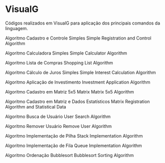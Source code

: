 # VisualG

Códigos realizados em VisualG para aplicação dos principais comandos da linguagem.

Algoritmo Cadastro e Controle Simples
Simple Registration and Control Algorithm

Algoritmo Calculadora Simples
Simple Calculator Algorithm

Algoritmo Lista de Compras
Shopping List Algorithm

Algoritmo Cálculo de Juros Simples
Simple Interest Calculation Algorithm

Algoritmo Aplicação de Investimento
Investment Application Algorithm

Algoritmo Cadastro em Matriz 5x5
Matrix Matrix 5x5 Algorithm

Algoritmo Cadastro em Matriz e Dados Estatísticos
Matrix Registration Algorithm and Statistical Data

Algoritmo Busca de Usuário
User Search Algorithm

Algoritmo Remover Usuário
Remove User Algorithm

Algoritmo Implementação de Pilha
Stack Implementation Algorithm

Algoritmo Implementação de Fila
Queue Implementation Algorithm

Algoritmo Ordenação Bubblesort
Bubblesort Sorting Algorithm